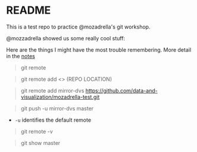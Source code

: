 # README

This is a test repo to practice @mozadrella's git workshop.

@mozzadrella showed us some really cool stuff:

Here are the things I might have the most trouble remembering.  More detail in the [notes](notes.md)

> git remote
  
> git remote add <<origin>> (REPO LOCATION)
  
> git remote add mirror-dvs https://github.com/data-and-visualization/mozadrella-test.git
  
> git push -u mirror-dvs master
  
- `-u` identifies the default remote
      
> git remote -v
  
> git show master
  
  
  
  
  
  
  
 
